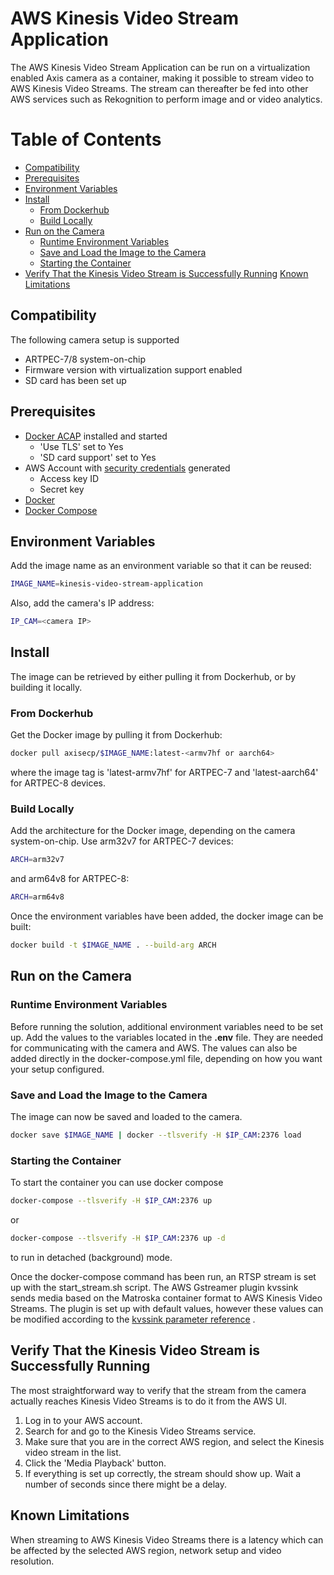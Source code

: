 # AWS Kinesis Video Stream Application

The AWS Kinesis Video Stream Application can be run on a virtualization enabled
Axis camera as a container, making it possible to stream video to AWS Kinesis
Video Streams. The stream can thereafter be fed into other AWS services such as
Rekognition to perform image and or video analytics.

Table of Contents
=================

- [Compatibility](#Compatibility)
- [Prerequisites](#Prerequisites)
- [Environment Variables](#Environment-Variables)
- [Install](#Install)
    - [From Dockerhub](#From-Dockerhub)
    - [Build Locally](#Build-Locally)
- [Run on the Camera](#Run-on-the-Camera)
    - [Runtime Environment Variables](#Runtime-Envinroment-Variables)
    - [Save and Load the Image to the Camera](#Save-and-Load-the-image-to-the-Camera)
    - [Starting the Container](#Starting-the-Container)
- [Verify That the Kinesis Video Stream is Successfully Running](#Verify-That-the-Kinesis-Video-Stream-is-Successfully-Running)
[Known Limitations](#Known-Limitations)

## Compatibility

The following camera setup is supported

- ARTPEC-7/8 system-on-chip
- Firmware version with virtualization support enabled
- SD card has been set up

## Prerequisites

- [Docker ACAP](https://github.com/AxisCommunications/docker-acap) installed
and started
  - 'Use TLS' set to Yes
  - 'SD card support' set to Yes
- AWS Account with
[security credentials](https://docs.aws.amazon.com/IAM/latest/UserGuide/id_credentials_access-keys.html) generated
  - Access key ID
  - Secret key
- [Docker](https://docs.docker.com/get-docker/)
- [Docker Compose](https://docs.docker.com/compose/install/)

## Environment Variables

Add the image name as an environment variable so that it can be reused:

```sh
IMAGE_NAME=kinesis-video-stream-application
```

Also, add the camera's IP address:

```sh
IP_CAM=<camera IP>
```

## Install

The image can be retrieved by either pulling it from Dockerhub, or by building
it locally.

### From Dockerhub

Get the Docker image by pulling it from Dockerhub:

```sh
docker pull axisecp/$IMAGE_NAME:latest-<armv7hf or aarch64>
```

where the image tag is 'latest-armv7hf' for ARTPEC-7 and 'latest-aarch64' for
ARTPEC-8 devices.

### Build Locally

Add the architecture for the Docker image, depending on the camera
system-on-chip. Use arm32v7 for ARTPEC-7 devices:

```sh
ARCH=arm32v7
```

and arm64v8 for ARTPEC-8:

```sh
ARCH=arm64v8
```

Once the environment variables have been added, the docker image can be built:

```sh
docker build -t $IMAGE_NAME . --build-arg ARCH
```

## Run on the Camera

### Runtime Environment Variables

Before running the solution, additional environment variables need to be set up.
Add the values to the variables located in the __.env__ file. They are needed
for communicating with the camera and AWS. The values can also be added directly
in the docker-compose.yml file, depending on how you want your setup configured.

### Save and Load the Image to the Camera

The image can now be saved and loaded to the camera.

```sh
docker save $IMAGE_NAME | docker --tlsverify -H $IP_CAM:2376 load
```

### Starting the Container

To start the container you can use docker compose

```sh
docker-compose --tlsverify -H $IP_CAM:2376 up
```

or

```sh
docker-compose --tlsverify -H $IP_CAM:2376 up -d
```

to run in detached (background) mode.

Once the docker-compose command has been run, an RTSP stream is set up with the
start_stream.sh script. The AWS Gstreamer plugin kvssink sends media based on
the Matroska container format to AWS Kinesis Video Streams. The plugin is set up
with default values, however these values can be modified according to the
[kvssink parameter reference](https://docs.aws.amazon.com/kinesisvideostreams/latest/dg/examples-gstreamer-plugin-parameters.html)
.

## Verify That the Kinesis Video Stream is Successfully Running

The most straightforward way to verify that the stream from the camera actually
reaches Kinesis Video Streams is to do it from the AWS UI.

1. Log in to your AWS account.
2. Search for and go to the Kinesis Video Streams service.
3. Make sure that you are in the correct AWS region, and select the Kinesis
video stream in the list.
4. Click the 'Media Playback' button.
5. If everything is set up correctly, the stream should show up. Wait a number
of seconds since there might be a delay.

## Known Limitations

When streaming to AWS Kinesis Video Streams there is a latency which can be
affected by the selected AWS region, network setup and video resolution.
